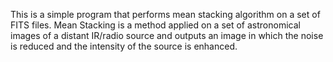 This is a simple program that performs mean stacking algorithm on a set of FITS files. Mean Stacking is a method applied on a set of astronomical images of a distant IR/radio source and outputs an image in which the noise is reduced and the intensity of the source is enhanced.
